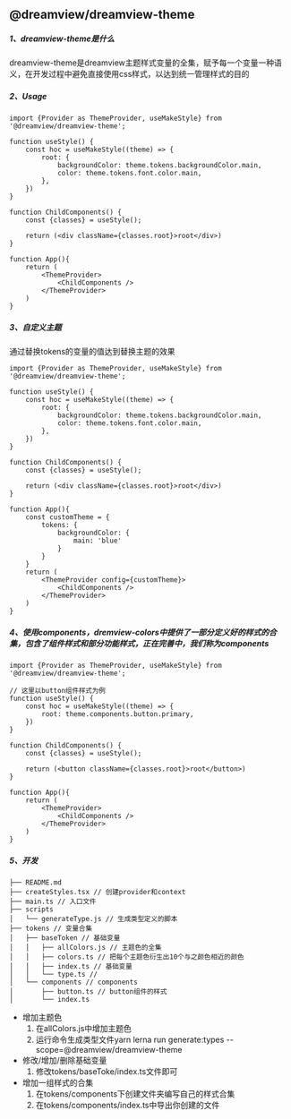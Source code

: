 ## @dreamview/dreamview-theme
##### 1、dreamview-theme是什么
dreamview-theme是dreamview主题样式变量的全集，赋予每一个变量一种语义，在开发过程中避免直接使用css样式，以达到统一管理样式的目的
##### 2、Usage
```
import {Provider as ThemeProvider, useMakeStyle} from '@dreamview/dreamview-theme';

function useStyle() {
    const hoc = useMakeStyle((theme) => {
        root: {
            backgroundColor: theme.tokens.backgroundColor.main,
            color: theme.tokens.font.color.main,
        },
    })
}

function ChildComponents() {
    const {classes} = useStyle();
    
    return (<div className={classes.root}>root</div>)
}

function App(){
    return (
        <ThemeProvider>
            <ChildComponents />
        </ThemeProvider>    
    )
}
```
##### 3、自定义主题
通过替换tokens的变量的值达到替换主题的效果
```
import {Provider as ThemeProvider, useMakeStyle} from '@dreamview/dreamview-theme';

function useStyle() {
    const hoc = useMakeStyle((theme) => {
        root: {
            backgroundColor: theme.tokens.backgroundColor.main,
            color: theme.tokens.font.color.main,
        },
    })
}

function ChildComponents() {
    const {classes} = useStyle();

    return (<div className={classes.root}>root</div>)
}

function App(){
    const customTheme = {
        tokens: {
            backgroundColor: {
                main: 'blue'            
            }        
        }    
    }
    return (
        <ThemeProvider config={customTheme}>
            <ChildComponents />
        </ThemeProvider>    
    )
}
```
##### 4、使用components，dremview-colors中提供了一部分定义好的样式的合集，包含了组件样式和部分功能样式，正在完善中，我们称为components
```
import {Provider as ThemeProvider, useMakeStyle} from '@dreamview/dreamview-theme';

// 这里以button组件样式为例
function useStyle() {
    const hoc = useMakeStyle((theme) => {
        root: theme.components.button.primary,
    })
}

function ChildComponents() {
    const {classes} = useStyle();
    
    return (<button className={classes.root}>root</button>)
}

function App(){
    return (
        <ThemeProvider>
            <ChildComponents />
        </ThemeProvider>    
    )
}
```
##### 5、开发
```
├── README.md
├── createStyles.tsx // 创建provider和context
├── main.ts // 入口文件
├── scripts
│   └── generateType.js // 生成类型定义的脚本
├── tokens // 变量合集
│   ├── baseToken // 基础变量
│   │   ├── allColors.js // 主题色的全集
│   │   ├── colors.ts // 把每个主题色衍生出10个与之颜色相近的颜色
│   │   ├── index.ts // 基础变量
│   │   └── type.ts // 
│   └── components // components
│       ├── button.ts // button组件的样式
│       └── index.ts
```
- 增加主题色
	1. 在allColors.js中增加主题色
	2. 运行命令生成类型文件yarn lerna run generate:types --scope=@dreamview/dreamview-theme
- 修改/增加/删除基础变量
	1. 修改tokens/baseToke/index.ts文件即可
- 增加一组样式的合集
	1. 在tokens/components下创建文件夹编写自己的样式合集
	2. 在tokens/components/index.ts中导出你创建的文件

